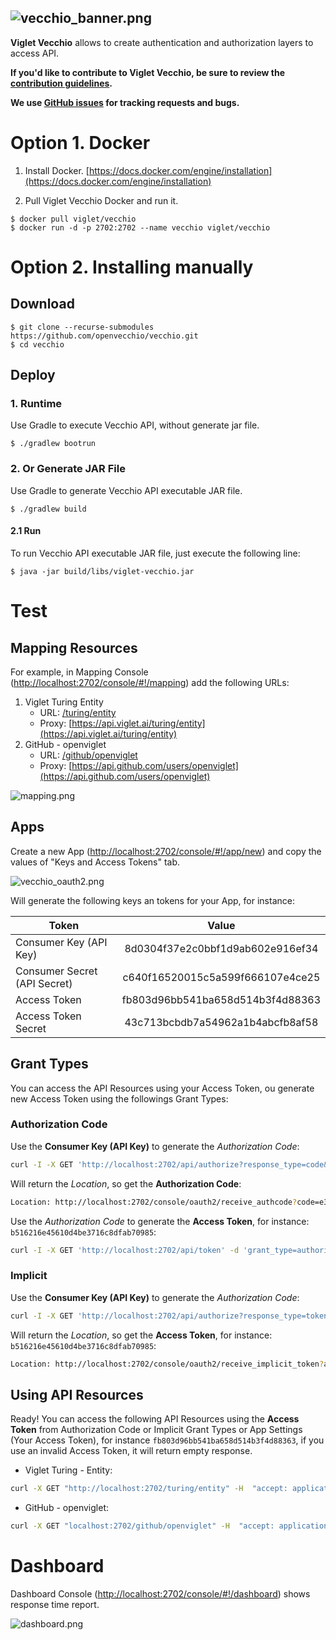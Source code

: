 ![vecchio_banner.png](https://openvecchio.github.io/vecchio/img/vecchio_banner.png)
------
**Viglet Vecchio** allows to create authentication and authorization layers to access API.

**If you'd like to contribute to Viglet Vecchio, be sure to review the [contribution
guidelines](CONTRIBUTING.md).**

**We use [GitHub issues](https://github.com/openviglet/vecchio/issues) for
tracking requests and bugs.**

# Option 1. Docker
1. Install Docker. [https://docs.docker.com/engine/installation](https://docs.docker.com/engine/installation)


2. Pull Viglet Vecchio Docker and run it.

```shell
$ docker pull viglet/vecchio
$ docker run -d -p 2702:2702 --name vecchio viglet/vecchio
```

# Option 2. Installing manually 

## Download

```shell
$ git clone --recurse-submodules https://github.com/openvecchio/vecchio.git
$ cd vecchio
```

## Deploy 

### 1. Runtime

Use Gradle to execute Vecchio API, without generate jar file.

```shell
$ ./gradlew bootrun
```


### 2. Or Generate JAR File

Use Gradle to generate Vecchio API executable JAR file.

```shell
$ ./gradlew build
```

#### 2.1 Run

To run Vecchio API executable JAR file, just execute the following line:

```shell
$ java -jar build/libs/viglet-vecchio.jar
```

# Test

## Mapping Resources

For example, in Mapping Console ([http://localhost:2702/console/#!/mapping](http://localhost:2702/console/#!/mapping)) add the following URLs:

1. Viglet Turing Entity
	- URL: [/turing/entity](http://localhost:2702/turing/entity)
	- Proxy: [https://api.viglet.ai/turing/entity](https://api.viglet.ai/turing/entity)
2. GitHub - openviglet
	- URL: [/github/openviglet](http://localhost:2702/github/openviglet)
	- Proxy: [https://api.github.com/users/openviglet](https://api.github.com/users/openviglet)

![mapping.png](https://openvecchio.github.io/vecchio/img/mapping.png)

## Apps

Create a new App ([http://localhost:2702/console/#!/app/new](http://localhost:2702/console/#!/app/new)) and copy the values of  "Keys and Access Tokens" tab.

![vecchio_oauth2.png](https://openvecchio.github.io/vecchio/img/vecchio_oauth2.png)

Will generate the following keys an tokens for your App, for instance:

| Token                        | Value                            | 
| ---------------------------- |:--------------------------------:|
| Consumer Key (API Key)       | 8d0304f37e2c0bbf1d9ab602e916ef34 |
| Consumer Secret (API Secret) | c640f16520015c5a599f666107e4ce25 |
| Access Token 				   | fb803d96bb541ba658d514b3f4d88363 |
| Access Token Secret          | 43c713bcbdb7a54962a1b4abcfb8af58 |

## Grant Types

You can access the API Resources using your Access Token, ou generate new Access Token using the followings Grant Types:

### Authorization Code

Use the **Consumer Key (API Key)** to generate the *Authorization Code*:

```bash
curl -I -X GET 'http://localhost:2702/api/authorize?response_type=code&client_id=8d0304f37e2c0bbf1d9ab602e916ef34&redirect_uri=http://localhost:2702/console/oauth2/receive_authcode'
```
Will return the *Location*, so get the **Authorization Code**:

```bash
Location: http://localhost:2702/console/oauth2/receive_authcode?code=e31d6626d203aaea0811305e33136d59`
```

Use the *Authorization Code* to generate the **Access Token**, for instance: `b516216e45610d4be3716c8dfab70985`:

```bash
curl -I -X GET 'http://localhost:2702/api/token' -d 'grant_type=authorization_code&code=e31d6626d203aaea0811305e33136d59'
```

### Implicit

Use the **Consumer Key (API Key)** to generate the *Authorization Code*:

```bash
curl -I -X GET 'http://localhost:2702/api/authorize?response_type=token&client_id=8d0304f37e2c0bbf1d9ab602e916ef34&redirect_uri=http://localhost:2702/console/oauth2/receive_implicit_token'
```

Will return the *Location*, so get the **Access Token**, for instance: `b516216e45610d4be3716c8dfab70985`:

```bash
Location: http://localhost:2702/console/oauth2/receive_implicit_token?access_token=b516216e45610d4be3716c8dfab70985&state=xyz&token_type=bearer&expires_in=3600
```

## Using API Resources

Ready! You can access the following API Resources using the **Access Token** from Authorization Code or Implicit Grant Types or App Settings (Your Access Token), for instance `fb803d96bb541ba658d514b3f4d88363`, if you use an invalid Access Token, it will return empty response.

* Viglet Turing - Entity:

```bash
curl -X GET "http://localhost:2702/turing/entity" -H  "accept: application/json" -H  "content-type: application/json" -H  "authorization: Bearer fb803d96bb541ba658d514b3f4d88363"
```

* GitHub - openviglet:

```bash
curl -X GET "localhost:2702/github/openviglet" -H  "accept: application/json" -H  "content-type: application/json" -H  "authorization: Bearer fb803d96bb541ba658d514b3f4d88363"
```

# Dashboard

Dashboard Console ([http://localhost:2702/console/#!/dashboard](http://localhost:2702/console/#!/dashboard)) shows response time report.

![dashboard.png](https://openvecchio.github.io/vecchio/img/dashboard.png)